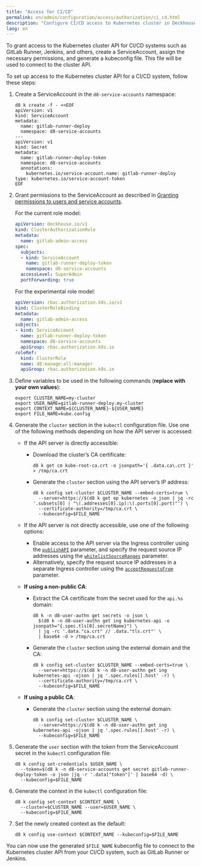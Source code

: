 ```yaml
---
title: "Access for CI/CD"
permalink: en/admin/configuration/access/authorization/ci_cd.html
description: "Configure CI/CD access to Kubernetes cluster in Deckhouse Kubernetes Platform. ServiceAccount setup, kubeconfig generation, and automated deployment access configuration."
lang: en
---
```


To grant access to the Kubernetes cluster API for CI/CD systems such as GitLab Runner, Jenkins, and others,
create a ServiceAccount, assign the necessary permissions, and generate a kubeconfig file.
This file will be used to connect to the cluster API.

To set up access to the Kubernetes cluster API for a CI/CD system, follow these steps:

1. Create a ServiceAccount in the `d8-service-accounts` namespace:

   ```shell
   d8 k create -f - <<EOF
   apiVersion: v1
   kind: ServiceAccount
   metadata:
     name: gitlab-runner-deploy
     namespace: d8-service-accounts
   ---
   apiVersion: v1
   kind: Secret
   metadata:
     name: gitlab-runner-deploy-token
     namespace: d8-service-accounts
     annotations:
       kubernetes.io/service-account.name: gitlab-runner-deploy
   type: kubernetes.io/service-account-token
   EOF
   ```

1. Grant permissions to the ServiceAccount as described in [Granting permissions to users and service accounts](granting.html).

   For the current role model:

   ```yaml
   apiVersion: deckhouse.io/v1
   kind: ClusterAuthorizationRule
   metadata:
     name: gitlab-admin-access
   spec:
     subjects:
     - kind: ServiceAccount
       name: gitlab-runner-deploy-token
       namespace: d8-service-accounts
     accessLevel: SuperAdmin
     portForwarding: true
   ```

   For the experimental role model:

   ```yaml
   apiVersion: rbac.authorization.k8s.io/v1
   kind: ClusterRoleBinding
   metadata:
     name: gitlab-admin-access
   subjects:
   - kind: ServiceAccount
     name: gitlab-runner-deploy-token
     namespace: d8-service-accounts
     apiGroup: rbac.authorization.k8s.io
   roleRef:
     kind: ClusterRole
     name: d8:manage:all:manager
     apiGroup: rbac.authorization.k8s.io
    ```

1. Define variables to be used in the following commands (**replace with your own values**):

   ```shell
   export CLUSTER_NAME=my-cluster
   export USER_NAME=gitlab-runner-deploy.my-cluster
   export CONTEXT_NAME=${CLUSTER_NAME}-${USER_NAME}
   export FILE_NAME=kube.config
   ```

1. Generate the `cluster` section in the `kubectl` configuration file.
   Use one of the following methods depending on how the API server is accessed:

   - If the API server is directly accessible:
     - Download the cluster’s CA certificate:

       ```shell
       d8 k get cm kube-root-ca.crt -o jsonpath='{ .data.ca\.crt }' > /tmp/ca.crt
       ```

     - Generate the `cluster` section using the API server’s IP address:

       ```shell
       d8 k config set-cluster $CLUSTER_NAME --embed-certs=true \
         --server=https://$(d8 k get ep kubernetes -o json | jq -rc '.subsets[0] | "\(.addresses[0].ip):\(.ports[0].port)"') \
         --certificate-authority=/tmp/ca.crt \
         --kubeconfig=$FILE_NAME
       ```

   - If the API server is not directly accessible, use one of the following options:
     - Enable access to the API server via the Ingress controller using the [`publishAPI`](/modules/user-authn/configuration.html#parameters-publishapi) parameter, and specify the request source IP addresses using the [`whitelistSourceRanges`](/modules/user-authn/configuration.html#parameters-publishapi-whitelistsourceranges) parameter.
     - Alternatively, specify the request source IP addresses in a separate Ingress controller using the [`acceptRequestsFrom`](/modules/ingress-nginx/cr.html#ingressnginxcontroller-v1-spec-acceptrequestsfrom) parameter.

   - **If using a non-public CA**:
     - Extract the CA certificate from the secret used for the `api.%s` domain:

       ```shell
       d8 k -n d8-user-authn get secrets -o json \
         $(d8 k -n d8-user-authn get ing kubernetes-api -o jsonpath="{.spec.tls[0].secretName}") \
         | jq -rc '.data."ca.crt" // .data."tls.crt"' \
         | base64 -d > /tmp/ca.crt
       ```

     - Generate the `cluster` section using the external domain and the CA:

       ```shell
       d8 k config set-cluster $CLUSTER_NAME --embed-certs=true \
         --server=https://$(d8 k -n d8-user-authn get ing kubernetes-api -ojson | jq '.spec.rules[].host' -r) \
         --certificate-authority=/tmp/ca.crt \
         --kubeconfig=$FILE_NAME
       ```

   - **If using a public CA**:
     - Generate the `cluster` section using the external domain:

       ```shell
       d8 k config set-cluster $CLUSTER_NAME \
         --server=https://$(d8 k -n d8-user-authn get ing kubernetes-api -ojson | jq '.spec.rules[].host' -r) \
         --kubeconfig=$FILE_NAME
       ```

1. Generate the `user` section with the token from the ServiceAccount secret in the `kubectl` configuration file:

   ```shell
   d8 k config set-credentials $USER_NAME \
     --token=$(d8 k -n d8-service-accounts get secret gitlab-runner-deploy-token -o json |jq -r '.data["token"]' | base64 -d) \
     --kubeconfig=$FILE_NAME
   ```

1. Generate the context in the `kubectl` configuration file:

   ```shell
   d8 k config set-context $CONTEXT_NAME \
     --cluster=$CLUSTER_NAME --user=$USER_NAME \
     --kubeconfig=$FILE_NAME
   ```

1. Set the newly created context as the default:

   ```shell
   d8 k config use-context $CONTEXT_NAME --kubeconfig=$FILE_NAME
   ```

You can now use the generated `$FILE_NAME` kubeconfig file to connect to the Kubernetes cluster API from your CI/CD system, such as GitLab Runner or Jenkins.
